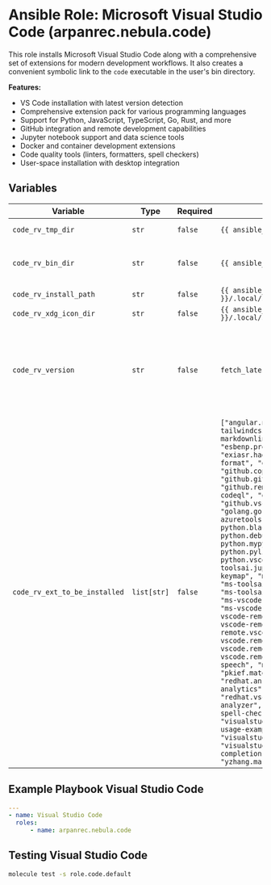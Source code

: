 # Ansible Role: Microsoft Visual Studio Code (arpanrec.nebula.code)

This role installs Microsoft Visual Studio Code along with a comprehensive set of extensions for modern development workflows. It also creates a convenient symbolic link to the `code` executable in the user's bin directory.

**Features:**

- VS Code installation with latest version detection
- Comprehensive extension pack for various programming languages
- Support for Python, JavaScript, TypeScript, Go, Rust, and more
- GitHub integration and remote development capabilities
- Jupyter notebook support and data science tools
- Docker and container development extensions
- Code quality tools (linters, formatters, spell checkers)
- User-space installation with desktop integration

## Variables

| Variable | Type | Required | Default | Description |
|----------|------|----------|---------|-------------|
| `code_rv_tmp_dir` | `str` | `false` | `{{ ansible_facts.user_dir }}/.tmp/code` | Tarball download location. |
| `code_rv_bin_dir` | `str` | `false` | `{{ ansible_facts.user_dir }}/.local/bin` | Code executable directory. This path expected to be in ${PATH}. |
| `code_rv_install_path` | `str` | `false` | `{{ ansible_facts.user_dir }}/.local/share/vscode` | Install Path. |
| `code_rv_xdg_icon_dir` | `str` | `false` | `{{ ansible_facts.user_dir }}/.local/share/applications` | XDG icon directory. |
| `code_rv_version` | `str` | `false` | `fetch_latest_version` | Version of [Microsoft Visual Studio Code](https://code.visualstudio.com/updates). If set to `fetch_latest_version`, it will fetch the latest release from the [api](https://update.code.visualstudio.com/api/releases/stable). Dynamically find the [latest tag_name](https://update.code.visualstudio.com/api/releases/stable), like `1.64.2`. |
| `code_rv_ext_to_be_installed` | `list[str]` | `false` | `["angular.ng-template", "bradlc.vscode-tailwindcss", "davidanson.vscode-markdownlint", "dbaeumer.vscode-eslint", "esbenp.prettier-vscode", "exiasr.hadolint", "foxundermoon.shell-format", "github.codespaces", "github.copilot", "github.copilot-chat", "github.github-vscode-theme", "github.remotehub", "github.vscode-codeql", "github.vscode-github-actions", "github.vscode-pull-request-github", "golang.go", "hashicorp.terraform", "ms-azuretools.vscode-docker", "ms-python.black-formatter", "ms-python.debugpy", "ms-python.isort", "ms-python.mypy-type-checker", "ms-python.pylint", "ms-python.python", "ms-python.vscode-pylance", "ms-toolsai.jupyter", "ms-toolsai.jupyter-keymap", "ms-toolsai.jupyter-renderers", "ms-toolsai.vscode-jupyter-cell-tags", "ms-toolsai.vscode-jupyter-slideshow", "ms-vscode-remote.remote-containers", "ms-vscode-remote.remote-ssh", "ms-vscode-remote.remote-ssh-edit", "ms-vscode-remote.remote-wsl", "ms-vscode-remote.vscode-remote-extensionpack", "ms-vscode.remote-explorer", "ms-vscode.remote-repositories", "ms-vscode.remote-server", "ms-vscode.vscode-speech", "msjsdiag.vscode-react-native", "pkief.material-icon-theme", "redhat.ansible", "redhat.fabric8-analytics", "redhat.vscode-xml", "redhat.vscode-yaml", "rust-lang.rust-analyzer", "streetsidesoftware.code-spell-checker", "timonwong.shellcheck", "visualstudioexptteam.intellicode-api-usage-examples", "visualstudioexptteam.vscodeintellicode", "visualstudioexptteam.vscodeintellicode-completions", "wholroyd.jinja", "yzhang.markdown-all-in-one"]` | List of VSCode extension to be installed. |

## Example Playbook Visual Studio Code

```yaml
---
- name: Visual Studio Code
  roles:
      - name: arpanrec.nebula.code
```

## Testing Visual Studio Code

```bash
molecule test -s role.code.default
```
